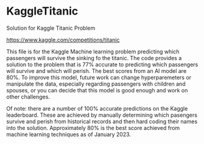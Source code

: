 # KaggleTitanic
Solution for Kaggle Titanic Problem

https://www.kaggle.com/competitions/titanic

  This file is for the Kaggle Machine learning problem predicting which passengers will survive the sinking fo the titanic.  The code provides a solution to the problem that is 77% accurate to predicting which passengers will survive and which will perish.  The best scores from an AI model are 80%.  To improve this model, future work can change hyperparemeters or manipulate the data, especially regarding passengers with children and spouses, or you can decide that this model is good enough and work on other challenges.


  Of note: there are a number of 100% accurate predictions on the Kaggle leaderboard.  These are achieved by manually determining which pasengers survive and perish from historical records and then hard coding their names into the solution.  Approximately 80% is the best score achieved from machine learning techniques as of January 2023.
